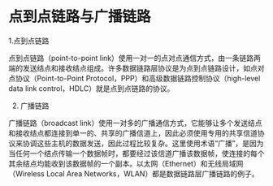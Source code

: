 # 点到点链路与广播链路

1.点到点链路

点到点链路（point-to-point link）使用一对一的点对点通信方式，由一条链路两端的发送结点和接收结点组成。许多数据链路层协议是为点到点链路设计，如点对点协议（Point-to-Point Protocol，PPP）和高级数据链路控制协议（high-level data link control，HDLC）就是点到点链路的协议。



2. 广播链路

广播链路（broadcast link）使用一对多的广播通信方式，它能够让多个发送结点和接收结点都连接到单一的、共享的广播信道上，因此必须使用专用的共享信道协议来协调这些主机的数据发送，因此过程比较复杂。这里使用术语“广播”，是因为当任何一个结点传输一个数据帧时，都要经过该信道广播该数据帧，使连接的每个其余结点均能收到该数据帧的一个副本。以太网（Ethernet）和无线局域网（Wireless Local Area Networks，WLAN）都是数据链路层广播链路的例子。